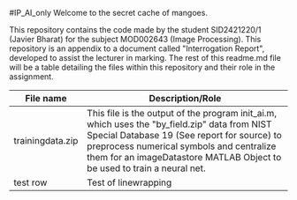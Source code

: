 #IP_AI_only
Welcome to the secret cache of mangoes.

This repository contains the code made by the student SID2421220/1 (Javier Bharat) for the subject MOD002643 (Image Processing). This repository is an appendix to a document called "Interrogation Report", developed to assist the lecturer in marking. The rest of this readme.md file will be a table detailing the files within this repository and their role in the assignment.

|	File name		|	Description/Role							|
|-------------------------------|-------------------------------------------------------------------------------|
|	trainingdata.zip	|	This file is the output of the program init_ai.m, which uses the "by_field.zip" data from NIST Special Database 19 (See report for source) to preprocess numerical symbols and centralize them for an imageDatastore MATLAB Object to be used to train a neural net. |
|	test row		|	Test of linewrapping							|
